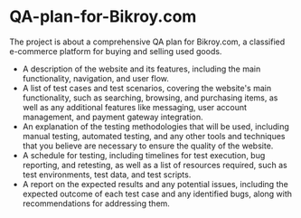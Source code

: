 # QA-plan-for-Bikroy.com
The project is about a comprehensive QA plan for Bikroy.com, a classified e-commerce platform for buying and selling used goods.
- A description of the website and its features, including the main functionality, navigation,
and user flow.
- A list of test cases and test scenarios, covering the website's main functionality, such as
searching, browsing, and purchasing items, as well as any additional features like
messaging, user account management, and payment gateway integration.
- An explanation of the testing methodologies that will be used, including manual testing,
automated testing, and any other tools and techniques that you believe are necessary to
ensure the quality of the website.
- A schedule for testing, including timelines for test execution, bug reporting, and retesting,
as well as a list of resources required, such as test environments, test data, and test
scripts.
- A report on the expected results and any potential issues, including the expected
outcome of each test case and any identified bugs, along with recommendations for
addressing them.
